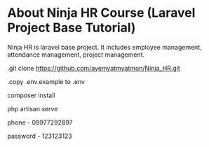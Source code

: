 
# About Ninja HR Course (Laravel Project Base Tutorial)


Ninja HR is laravel base project. It includes employee management, attendance management, project management.

.git clone https://github.com/ayemyatmyatmon/Ninja_HR.git

.copy .env.example to .env



composer install

php artisan serve

phone - 09977292897

password - 123123123

